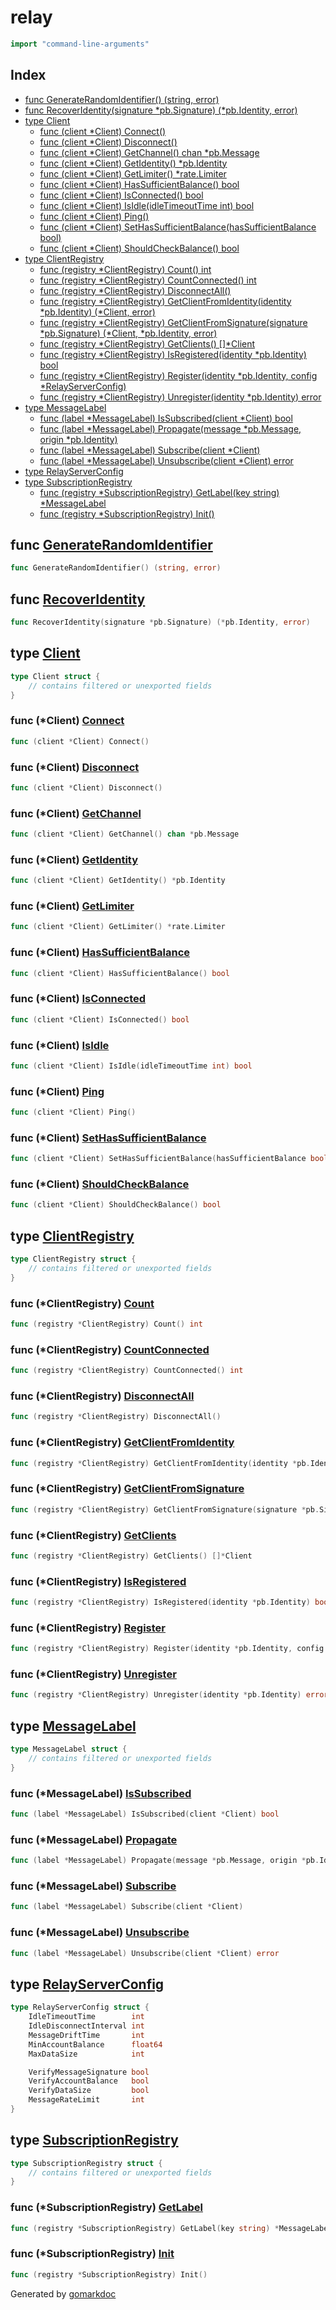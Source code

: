 <!-- Code generated by gomarkdoc. DO NOT EDIT -->

# relay

```go
import "command-line-arguments"
```

## Index

- [func GenerateRandomIdentifier() (string, error)](#func-generaterandomidentifier)
- [func RecoverIdentity(signature *pb.Signature) (*pb.Identity, error)](#func-recoveridentity)
- [type Client](#type-client)
  - [func (client \*Client) Connect()](#func-client-connect)
  - [func (client \*Client) Disconnect()](#func-client-disconnect)
  - [func (client *Client) GetChannel() chan *pb.Message](#func-client-getchannel)
  - [func (client *Client) GetIdentity() *pb.Identity](#func-client-getidentity)
  - [func (client *Client) GetLimiter() *rate.Limiter](#func-client-getlimiter)
  - [func (client \*Client) HasSufficientBalance() bool](#func-client-hassufficientbalance)
  - [func (client \*Client) IsConnected() bool](#func-client-isconnected)
  - [func (client \*Client) IsIdle(idleTimeoutTime int) bool](#func-client-isidle)
  - [func (client \*Client) Ping()](#func-client-ping)
  - [func (client \*Client) SetHasSufficientBalance(hasSufficientBalance bool)](#func-client-sethassufficientbalance)
  - [func (client \*Client) ShouldCheckBalance() bool](#func-client-shouldcheckbalance)
- [type ClientRegistry](#type-clientregistry)
  - [func (registry \*ClientRegistry) Count() int](#func-clientregistry-count)
  - [func (registry \*ClientRegistry) CountConnected() int](#func-clientregistry-countconnected)
  - [func (registry \*ClientRegistry) DisconnectAll()](#func-clientregistry-disconnectall)
  - [func (registry *ClientRegistry) GetClientFromIdentity(identity *pb.Identity) (\*Client, error)](#func-clientregistry-getclientfromidentity)
  - [func (registry *ClientRegistry) GetClientFromSignature(signature *pb.Signature) (*Client, *pb.Identity, error)](#func-clientregistry-getclientfromsignature)
  - [func (registry *ClientRegistry) GetClients() []*Client](#func-clientregistry-getclients)
  - [func (registry *ClientRegistry) IsRegistered(identity *pb.Identity) bool](#func-clientregistry-isregistered)
  - [func (registry *ClientRegistry) Register(identity *pb.Identity, config \*RelayServerConfig)](#func-clientregistry-register)
  - [func (registry *ClientRegistry) Unregister(identity *pb.Identity) error](#func-clientregistry-unregister)
- [type MessageLabel](#type-messagelabel)
  - [func (label *MessageLabel) IsSubscribed(client *Client) bool](#func-messagelabel-issubscribed)
  - [func (label *MessageLabel) Propagate(message *pb.Message, origin \*pb.Identity)](#func-messagelabel-propagate)
  - [func (label *MessageLabel) Subscribe(client *Client)](#func-messagelabel-subscribe)
  - [func (label *MessageLabel) Unsubscribe(client *Client) error](#func-messagelabel-unsubscribe)
- [type RelayServerConfig](#type-relayserverconfig)
- [type SubscriptionRegistry](#type-subscriptionregistry)
  - [func (registry *SubscriptionRegistry) GetLabel(key string) *MessageLabel](#func-subscriptionregistry-getlabel)
  - [func (registry \*SubscriptionRegistry) Init()](#func-subscriptionregistry-init)

## func [GenerateRandomIdentifier](https://github.com/latticexyz/mud/blob/main/packages/services/pkg/relay/core.go#L127)

```go
func GenerateRandomIdentifier() (string, error)
```

## func [RecoverIdentity](https://github.com/latticexyz/mud/blob/main/packages/services/pkg/relay/auth.go#L11)

```go
func RecoverIdentity(signature *pb.Signature) (*pb.Identity, error)
```

## type [Client](https://github.com/latticexyz/mud/blob/main/packages/services/pkg/relay/core.go#L28-L40)

```go
type Client struct {
    // contains filtered or unexported fields
}
```

### func \(\*Client\) [Connect](https://github.com/latticexyz/mud/blob/main/packages/services/pkg/relay/core.go#L42)

```go
func (client *Client) Connect()
```

### func \(\*Client\) [Disconnect](https://github.com/latticexyz/mud/blob/main/packages/services/pkg/relay/core.go#L48)

```go
func (client *Client) Disconnect()
```

### func \(\*Client\) [GetChannel](https://github.com/latticexyz/mud/blob/main/packages/services/pkg/relay/core.go#L68)

```go
func (client *Client) GetChannel() chan *pb.Message
```

### func \(\*Client\) [GetIdentity](https://github.com/latticexyz/mud/blob/main/packages/services/pkg/relay/core.go#L72)

```go
func (client *Client) GetIdentity() *pb.Identity
```

### func \(\*Client\) [GetLimiter](https://github.com/latticexyz/mud/blob/main/packages/services/pkg/relay/core.go#L76)

```go
func (client *Client) GetLimiter() *rate.Limiter
```

### func \(\*Client\) [HasSufficientBalance](https://github.com/latticexyz/mud/blob/main/packages/services/pkg/relay/core.go#L80)

```go
func (client *Client) HasSufficientBalance() bool
```

### func \(\*Client\) [IsConnected](https://github.com/latticexyz/mud/blob/main/packages/services/pkg/relay/core.go#L60)

```go
func (client *Client) IsConnected() bool
```

### func \(\*Client\) [IsIdle](https://github.com/latticexyz/mud/blob/main/packages/services/pkg/relay/core.go#L64)

```go
func (client *Client) IsIdle(idleTimeoutTime int) bool
```

### func \(\*Client\) [Ping](https://github.com/latticexyz/mud/blob/main/packages/services/pkg/relay/core.go#L54)

```go
func (client *Client) Ping()
```

### func \(\*Client\) [SetHasSufficientBalance](https://github.com/latticexyz/mud/blob/main/packages/services/pkg/relay/core.go#L84)

```go
func (client *Client) SetHasSufficientBalance(hasSufficientBalance bool)
```

### func \(\*Client\) [ShouldCheckBalance](https://github.com/latticexyz/mud/blob/main/packages/services/pkg/relay/core.go#L88)

```go
func (client *Client) ShouldCheckBalance() bool
```

## type [ClientRegistry](https://github.com/latticexyz/mud/blob/main/packages/services/pkg/relay/core.go#L96-L99)

```go
type ClientRegistry struct {
    // contains filtered or unexported fields
}
```

### func \(\*ClientRegistry\) [Count](https://github.com/latticexyz/mud/blob/main/packages/services/pkg/relay/core.go#L107)

```go
func (registry *ClientRegistry) Count() int
```

### func \(\*ClientRegistry\) [CountConnected](https://github.com/latticexyz/mud/blob/main/packages/services/pkg/relay/core.go#L111)

```go
func (registry *ClientRegistry) CountConnected() int
```

### func \(\*ClientRegistry\) [DisconnectAll](https://github.com/latticexyz/mud/blob/main/packages/services/pkg/relay/core.go#L101)

```go
func (registry *ClientRegistry) DisconnectAll()
```

### func \(\*ClientRegistry\) [GetClientFromIdentity](https://github.com/latticexyz/mud/blob/main/packages/services/pkg/relay/core.go#L136)

```go
func (registry *ClientRegistry) GetClientFromIdentity(identity *pb.Identity) (*Client, error)
```

### func \(\*ClientRegistry\) [GetClientFromSignature](https://github.com/latticexyz/mud/blob/main/packages/services/pkg/relay/core.go#L148)

```go
func (registry *ClientRegistry) GetClientFromSignature(signature *pb.Signature) (*Client, *pb.Identity, error)
```

### func \(\*ClientRegistry\) [GetClients](https://github.com/latticexyz/mud/blob/main/packages/services/pkg/relay/core.go#L123)

```go
func (registry *ClientRegistry) GetClients() []*Client
```

### func \(\*ClientRegistry\) [IsRegistered](https://github.com/latticexyz/mud/blob/main/packages/services/pkg/relay/core.go#L159)

```go
func (registry *ClientRegistry) IsRegistered(identity *pb.Identity) bool
```

### func \(\*ClientRegistry\) [Register](https://github.com/latticexyz/mud/blob/main/packages/services/pkg/relay/core.go#L171)

```go
func (registry *ClientRegistry) Register(identity *pb.Identity, config *RelayServerConfig)
```

### func \(\*ClientRegistry\) [Unregister](https://github.com/latticexyz/mud/blob/main/packages/services/pkg/relay/core.go#L191)

```go
func (registry *ClientRegistry) Unregister(identity *pb.Identity) error
```

## type [MessageLabel](https://github.com/latticexyz/mud/blob/main/packages/services/pkg/relay/core.go#L222-L225)

```go
type MessageLabel struct {
    // contains filtered or unexported fields
}
```

### func \(\*MessageLabel\) [IsSubscribed](https://github.com/latticexyz/mud/blob/main/packages/services/pkg/relay/core.go#L247)

```go
func (label *MessageLabel) IsSubscribed(client *Client) bool
```

### func \(\*MessageLabel\) [Propagate](https://github.com/latticexyz/mud/blob/main/packages/services/pkg/relay/core.go#L227)

```go
func (label *MessageLabel) Propagate(message *pb.Message, origin *pb.Identity)
```

### func \(\*MessageLabel\) [Subscribe](https://github.com/latticexyz/mud/blob/main/packages/services/pkg/relay/core.go#L259)

```go
func (label *MessageLabel) Subscribe(client *Client)
```

### func \(\*MessageLabel\) [Unsubscribe](https://github.com/latticexyz/mud/blob/main/packages/services/pkg/relay/core.go#L265)

```go
func (label *MessageLabel) Unsubscribe(client *Client) error
```

## type [RelayServerConfig](https://github.com/latticexyz/mud/blob/main/packages/services/pkg/relay/core.go#L15-L26)

```go
type RelayServerConfig struct {
    IdleTimeoutTime        int
    IdleDisconnectInterval int
    MessageDriftTime       int
    MinAccountBalance      float64
    MaxDataSize            int

    VerifyMessageSignature bool
    VerifyAccountBalance   bool
    VerifyDataSize         bool
    MessageRateLimit       int
}
```

## type [SubscriptionRegistry](https://github.com/latticexyz/mud/blob/main/packages/services/pkg/relay/core.go#L204-L206)

```go
type SubscriptionRegistry struct {
    // contains filtered or unexported fields
}
```

### func \(\*SubscriptionRegistry\) [GetLabel](https://github.com/latticexyz/mud/blob/main/packages/services/pkg/relay/core.go#L212)

```go
func (registry *SubscriptionRegistry) GetLabel(key string) *MessageLabel
```

### func \(\*SubscriptionRegistry\) [Init](https://github.com/latticexyz/mud/blob/main/packages/services/pkg/relay/core.go#L208)

```go
func (registry *SubscriptionRegistry) Init()
```

Generated by [gomarkdoc](https://github.com/princjef/gomarkdoc)
